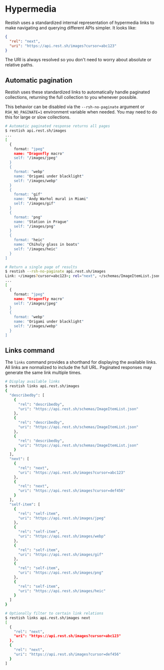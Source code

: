# Hypermedia

Restish uses a standardized internal representation of hypermedia links to make navigating and querying different APIs simpler. It looks like:

```json
{
  "rel": "next",
  "uri": "https://api.rest.sh/images?cursor=abc123"
}
```

The URI is always resolved so you don't need to worry about absolute or relative paths.

## Automatic pagination

Restish uses these standardized links to automatically handle paginated collections, returning the full collection to you whenever possible.

This behavior can be disabled via the `--rsh-no-paginate` argument or `RSH_NO_PAGINATE=1` environment variable when needed. You may need to do this for large or slow collections.

```bash
# Automatic paginated response returns all pages
$ restish api.rest.sh/images
...
[
  {
    format: "jpeg"
    name: "Dragonfly macro"
    self: "/images/jpeg"
  }
  {
    format: "webp"
    name: "Origami under blacklight"
    self: "/images/webp"
  }
  {
    format: "gif"
    name: "Andy Warhol mural in Miami"
    self: "/images/gif"
  }
  {
    format: "png"
    name: "Station in Prague"
    self: "/images/png"
  }
  {
    format: "heic"
    name: "Chihuly glass in boats"
    self: "/images/heic"
  }
]
```

```bash
# Return a single page of results
$ restish --rsh-no-paginate api.rest.sh/images
Link: </images?cursor=abc123>; rel="next", </schemas/ImageItemList.json>; rel="describedby"
...
[
  {
    format: "jpeg"
    name: "Dragonfly macro"
    self: "/images/jpeg"
  }
  {
    format: "webp"
    name: "Origami under blacklight"
    self: "/images/webp"
  }
]
```

## Links command

The `links` command provides a shorthand for displaying the available links. All links are normalized to include the full URL. Paginated responses may generate the same link multiple times.

```bash
# Display available links
$ restish links api.rest.sh/images
{
  "describedby": [
    {
      "rel": "describedby",
      "uri": "https://api.rest.sh/schemas/ImageItemList.json"
    },
    {
      "rel": "describedby",
      "uri": "https://api.rest.sh/schemas/ImageItemList.json"
    },
    {
      "rel": "describedby",
      "uri": "https://api.rest.sh/schemas/ImageItemList.json"
    }
  ],
  "next": [
    {
      "rel": "next",
      "uri": "https://api.rest.sh/images?cursor=abc123"
    },
    {
      "rel": "next",
      "uri": "https://api.rest.sh/images?cursor=def456"
    }
  ],
  "self-item": [
    {
      "rel": "self-item",
      "uri": "https://api.rest.sh/images/jpeg"
    },
    {
      "rel": "self-item",
      "uri": "https://api.rest.sh/images/webp"
    },
    {
      "rel": "self-item",
      "uri": "https://api.rest.sh/images/gif"
    },
    {
      "rel": "self-item",
      "uri": "https://api.rest.sh/images/png"
    },
    {
      "rel": "self-item",
      "uri": "https://api.rest.sh/images/heic"
    }
  ]
}
```

```bash
# Optionally filter to certain link relations
$ restish links api.rest.sh/images next
[
  {
    "rel": "next",
    "uri": "https://api.rest.sh/images?cursor=abc123"
  },
  {
    "rel": "next",
    "uri": "https://api.rest.sh/images?cursor=def456"
  }
]
```
